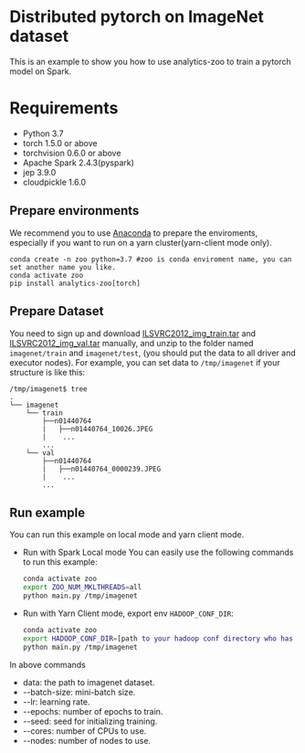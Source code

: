 # Distributed pytorch on ImageNet dataset

This is an example to show you how to use analytics-zoo to train a pytorch model on Spark. 

# Requirements
* Python 3.7
* torch 1.5.0 or above
* torchvision 0.6.0 or above
* Apache Spark 2.4.3(pyspark)
* jep 3.9.0
* cloudpickle 1.6.0

## Prepare environments
We recommend you to use [Anaconda](https://www.anaconda.com/distribution/#linux) to prepare the enviroments, especially if you want to run on a yarn cluster(yarn-client mode only). 
```
conda create -n zoo python=3.7 #zoo is conda enviroment name, you can set another name you like.
conda activate zoo
pip install analytics-zoo[torch]
```

## Prepare Dataset
You need to sign up and download [ILSVRC2012_img_train.tar](http://image-net.org/download-images) and [ILSVRC2012_img_val.tar](http://image-net.org/download-images) manually, and unzip to the folder named `imagenet/train` and `imagenet/test`, (you should put the data to all driver and executor nodes).
For example, you can set data to `/tmp/imagenet` if your structure is like this:
```
/tmp/imagenet$ tree
.
└── imagenet
    └── train
        ├──n01440764
        |   ├──n01440764_10026.JPEG
        |    ...
        ...
    └── val
        ├──n01440764
        |   ├──n01440764_0000239.JPEG
        |    ...
        ...
```

## Run example
You can run this example on local mode and yarn client mode.

- Run with Spark Local mode
You can easily use the following commands to run this example:
    ```bash
    conda activate zoo
    export ZOO_NUM_MKLTHREADS=all
    python main.py /tmp/imagenet
    ```

- Run with Yarn Client mode, export env `HADOOP_CONF_DIR`:  
    ```bash
    conda activate zoo
    export HADOOP_CONF_DIR=[path to your hadoop conf directory who has yarn-site.xml]
    python main.py /tmp/imagenet
    ```
    
In above commands
* data: the path to imagenet dataset.
* --batch-size: mini-batch size.
* --lr: learning rate.
* --epochs: number of epochs to train.
* --seed: seed for initializing training.
* --cores: number of CPUs to use.
* --nodes: number of nodes to use.
